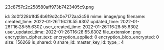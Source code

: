 23c8757c2c258580aff973b7423405c9.png

id: 3d0f228b1fd54b619d2c0e7172aa3c56
mime: image/png
filename: 
created_time: 2022-01-26T16:28:55.630Z
updated_time: 2022-01-26T16:28:55.630Z
user_created_time: 2022-01-26T16:28:55.630Z
user_updated_time: 2022-01-26T16:28:55.630Z
file_extension: png
encryption_cipher_text: 
encryption_applied: 0
encryption_blob_encrypted: 0
size: 156269
is_shared: 0
share_id: 
master_key_id: 
type_: 4